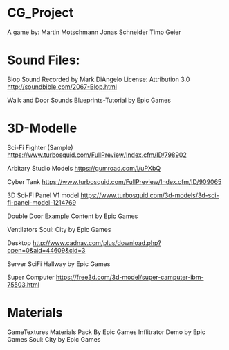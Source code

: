 # CG_Project

A game by:
Martin Motschmann
Jonas Schneider
Timo Geier

# Sound Files:

Blop Sound
Recorded by Mark DiAngelo
License: Attribution 3.0
http://soundbible.com/2067-Blop.html

Walk and Door Sounds
Blueprints-Tutorial by Epic Games


# 3D-Modelle

Sci-Fi Fighter (Sample)
https://www.turbosquid.com/FullPreview/Index.cfm/ID/798902

Arbitary Studio Models
https://gumroad.com/l/uPXbQ

Cyber Tank
https://www.turbosquid.com/FullPreview/Index.cfm/ID/909065

3D Sci-Fi Panel V1 model
https://www.turbosquid.com/3d-models/3d-sci-fi-panel-model-1214769

Double Door
Example Content by Epic Games

Ventilators
Soul: City by Epic Games

Desktop
http://www.cadnav.com/plus/download.php?open=0&aid=44609&cid=3

Server
SciFi Hallway by Epic Games


Super Computer
https://free3d.com/3d-model/super-camputer-ibm-75503.html

# Materials
GameTextures Materials Pack By Epic Games
Inflitrator Demo by Epic Games
Soul: City by Epic Games
